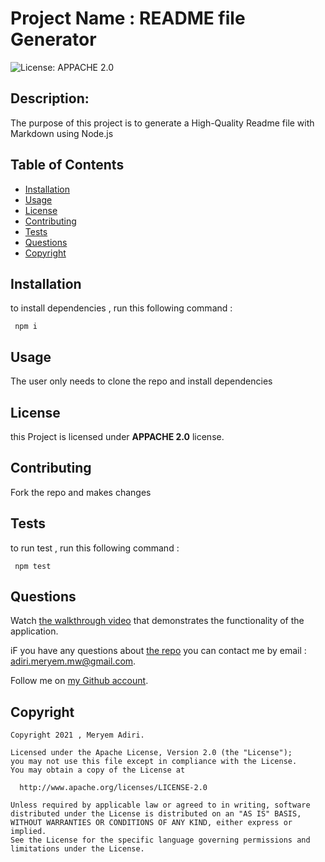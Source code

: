 # Project Name :  README file Generator
 
  ![License: APPACHE 2.0](https://img.shields.io/badge/license-APPACHE%202.0-blue)
  ## Description:
  The purpose of this project is to generate a High-Quality Readme file with Markdown using Node.js
  ## Table of Contents 
  - [Installation](#installation)
  - [Usage](#usage)
  - [License](#license)
  - [Contributing](#contributing)
  - [Tests](#tests)
  - [Questions](#questions)
  - [Copyright](#copyright)
  ## Installation
  to install dependencies , run this following command :
``` 
 npm i
 ```
  ## Usage
The user only needs to clone the repo and install dependencies

  ## License
  this Project is licensed under **APPACHE 2.0** license.
  ## Contributing
Fork the repo and makes changes
  ## Tests
  to run test , run this following command :
``` 
 npm test
 ```
  ## Questions
  Watch [the walkthrough video](https://drive.google.com/file/d/1jkXtyGPJbIWC_NdDINtnr0y9qOfhhUgB/view) that demonstrates the functionality of the application.

  iF you have any questions about [the repo](https://github.com/MERYEM-AD/Professional-README-Generator/tree/main/Develop) you can contact me by email : adiri.meryem.mw@gmail.com.

  Follow me on [my Github account](https://github.com/MERYEM-AD).
  ## Copyright

   
   ```
   Copyright 2021 , Meryem Adiri.

   Licensed under the Apache License, Version 2.0 (the "License");
   you may not use this file except in compliance with the License.
   You may obtain a copy of the License at

     http://www.apache.org/licenses/LICENSE-2.0

   Unless required by applicable law or agreed to in writing, software
   distributed under the License is distributed on an "AS IS" BASIS,
   WITHOUT WARRANTIES OR CONDITIONS OF ANY KIND, either express or implied.
   See the License for the specific language governing permissions and
   limitations under the License.
   
   ```